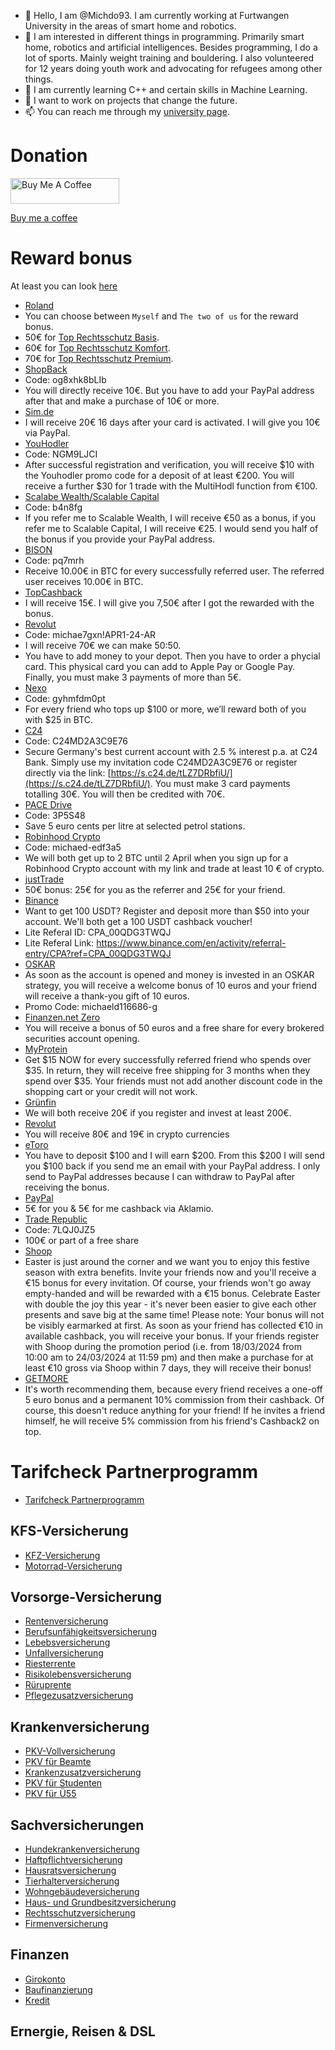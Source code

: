 - 👋 Hello, I am @Michdo93. I am currently working at Furtwangen University in the areas of smart home and robotics.
- 👀 I am interested in different things in programming. Primarily smart home, robotics and artificial intelligences. Besides programming, I do a lot of sports. Mainly weight training and bouldering. I also volunteered for 12 years doing youth work and advocating for refugees among other things.
- 🌱 I am currently learning C++ and certain skills in Machine Learning.
- 💞️ I want to work on projects that change the future.
- 📫 You can reach me through my [university page](https://www.hs-furtwangen.de/personen/profil/2786-michaeldoerflinger/).

# Donation

<a href="https://www.buymeacoffee.com/michdo93" target="_blank"><img src="https://cdn.buymeacoffee.com/buttons/default-orange.png" alt="Buy Me A Coffee" height="41" width="174"></a>

[Buy me a coffee](https://www.buymeacoffee.com/michdo93)

# Reward bonus

At least you can look [here](https://referralcodes.com/Michdo93)

- [Roland](https://studio.roland-rechtsschutz.de/public/c/73rMTZq1TvWBqLzT9hZseAkmpGVrv-TKSoXoEI1GMiCgymv9e9-lTquPhxu6vR7UXg?a=SElFUg)
- You can choose between `Myself` and `The two of us` for the reward bonus.
- 50€ for [Top Rechtsschutz Basis](https://www.roland-rechtsschutz-empfehlen.de/de/empfehlen/262).
- 60€ for [Top Rechtsschutz Komfort](https://www.roland-rechtsschutz-empfehlen.de/de/empfehlen/263).
- 70€ for [Top Rechtsschutz Premium](https://www.roland-rechtsschutz-empfehlen.de/de/empfehlen/264).
- [ShopBack](https://app.shopback.com/og8xhk8bLIb)
- Code: og8xhk8bLIb
- You will directly receive 10€. But you have to add your PayPal address after that and make a purchase of 10€ or more.
- [Sim.de](https://www.sim.de?kw=t%2FgYMZXXGNSE5gAwCYEUBQ%3D%3D)
- I will receive 20€ 16 days after your card is activated. I will give you 10€ via PayPal.
- [YouHodler](https://app.youhodler.com/sign-up?ref=NGM9LJCI)
- Code: NGM9LJCI
- After successful registration and verification, you will receive $10 with the Youhodler promo code for a deposit of at least €200. You will receive a further $30 for 1 trade with the MultiHodl function from €100.
- [Scalabe Wealth/Scalable Capital](https://de.scalable.capital/einladung/b4n8fg)
- Code: b4n8fg
- If you refer me to Scalable Wealth, I will receive €50 as a bonus, if you refer me to Scalable Capital, I will receive €25. I would send you half of the bonus if you provide your PayPal address.
- [BISON](https://join.bisonapp.com/pq7mrh)
- Code: pq7mrh
- Receive 10.00€ in BTC for every successfully referred user. The referred user receives 10.00€ in BTC.
- [TopCashback](https://www.topcashback.de/ref/michdo93)
- I will receive 15€. I will give you 7,50€ after I got the rewarded with the bonus.
- [Revolut](https://revolut.com/referral/?referral-code=michae7gxn!APR1-24-AR)
- Code: michae7gxn!APR1-24-AR
- I will receive 70€ we can make 50:50.
- You have to add money to your depot. Then you have to order a phycial card. This physical card you can add to Apple Pay or Google Pay. Finally, you must make 3 payments of more than 5€.
- [Nexo](https://nexo.com/ref/gyhmfdm0pt?src=web-link)
- Code: gyhmfdm0pt
- For every friend who tops up $100 or more, we’ll reward both of you with $25 in BTC.
- [C24](https://s.c24.de/tLZ7DRbfiU/)
- Code: C24MD2A3C9E76
- Secure Germany's best current account with 2.5 % interest p.a. at C24 Bank. Simply use my invitation code C24MD2A3C9E76 or register directly via the link: [https://s.c24.de/tLZ7DRbfiU/](https://s.c24.de/tLZ7DRbfiU/). You must make 3 card payments totalling 30€. You will then be credited with 70€.
- [PACE Drive](https://friends.pace.cloud/redeem/accept/3P5S48?utm_campaign=friend-referral&utm_content=code:3P5S48)
- Code: 3P5S48
- Save 5 euro cents per litre at selected petrol stations.
- [Robinhood Crypto](https://join.robinhood.com/eu_crypto/michaed-edf3a5/)
- Code: michaed-edf3a5
- We will both get up to 2 BTC until 2 April when you sign up for a Robinhood Crypto account with my link and trade at least 10 € of crypto.
- [justTrade](https://www.justtrade.com/freunde-werben-aktion/?jt_s=KWK&jt_p=6601e351d82e610008d75001&jt_c=STANDARD)
- 50€ bonus: 25€ for you as the referrer and 25€ for your friend.
- [Binance](https://www.binance.com/en/qr/dplk-usltc21c8fe37d1142eea82eae049944fdd3)
- Want to get 100 USDT? Register and deposit more than $50 into your account. We'll both get a 100 USDT cashback voucher!
- Lite Referal ID: CPA_00QDG3TWQJ
- Lite Referal Link: https://www.binance.com/en/activity/referral-entry/CPA?ref=CPA_00QDG3TWQJ
- [OSKAR](https://www.oskar.de/)
- As soon as the account is opened and money is invested in an OSKAR strategy, you will receive a welcome bonus of 10 euros and your friend will receive a thank-you gift of 10 euros.
- Promo Code: michaeld116686-g
- [Finanzen.net Zero](https://mein.finanzen-zero.net/depot-eroeffnen?aorefid=KWK-KMKAJ5N4MTG4)
- You will receive a bonus of 50 euros and a free share for every brokered securities account opening.
- [MyProtein](https://de.myprotein.com/referrals.list?applyCode=MICHAEL-R1CLC)
- Get $15 NOW for every successfully referred friend who spends over $35. In return, they will receive free shipping for 3 months when they spend over $35. Your friends must not add another discount code in the shopping cart or your credit will not work.
- [Grünfin](https://app.grunfin.com/referral/hpUxfq54)
- We will both receive 20€ if you register and invest at least 200€.
- [Revolut](https://www.revolut.com/referral/?referral-code=michae7gxn)
- You will receive 80€ and 19€ in crypto currencies
- [eToro](https://etoro.tw/3vmwc9B)
- You have to deposit $100 and I will earn $200. From this $200 I will send you $100 back if you send me an email with your PayPal address. I only send to PayPal addresses because I can withdraw to PayPal after receiving the bonus.
- [PayPal](https://www.aklamio.com/v/dbb88e9baf52366d932549756f568f04/r?productId=brand&rr=shared&uid=ceef9d417743849da68b6413994da9a5&sharingID=d4584de6fd98fb206dfa3cd12848575e)
- 5€ for you & 5€ for me cashback via Aklamio.
- [Trade Republic](https://ref.trade.re/7lqj0jz5)
- Code: 7LQJ0JZ5
- 100€ or part of a free share
- [Shoop](https://www.shoop.de/invite/wviejvzt0t/)
- Easter is just around the corner and we want you to enjoy this festive season with extra benefits. Invite your friends now and you'll receive a €15 bonus for every invitation. Of course, your friends won't go away empty-handed and will be rewarded with a €15 bonus. Celebrate Easter with double the joy this year - it's never been easier to give each other presents and save big at the same time! Please note: Your bonus will not be visibly earmarked at first. As soon as your friend has collected €10 in available cashback, you will receive your bonus. If your friends register with Shoop during the promotion period (i.e. from 18/03/2024 from 10:00 am to 24/03/2024 at 11:59 pm) and then make a purchase for at least €10 gross via Shoop within 7 days, they will receive their bonus!
- [GETMORE](https://bit.ly/4cxqzWI)
- It's worth recommending them, because every friend receives a one-off 5 euro bonus and a permanent 10% commission from their cashback. Of course, this doesn't reduce anything for your friend! If he invites a friend himself, he will receive 5% commission from his friend's Cashback2 on top.

# Tarifcheck Partnerprogramm
- [Tarifcheck Partnerprogramm](https://a.partner-versicherung.de/click.php?partner_id=172194&ad_id=1174&target_url=https://www.tarifcheck-partnerprogramm.de?pr=172194)

## KFS-Versicherung
- [KFZ-Versicherung](https://a.partner-versicherung.de/click.php?partner_id=172194&ad_id=15&deep=kfz-versicherung)
- [Motorrad-Versicherung](https://a.partner-versicherung.de/click.php?partner_id=172194&ad_id=15&deep=motorradversicherung)

## Vorsorge-Versicherung
- [Rentenversicherung](https://a.partner-versicherung.de/click.php?partner_id=172194&ad_id=15&deep=rentenversicherung)
- [Berufsunfähigkeitsversicherung](https://a.partner-versicherung.de/click.php?partner_id=172194&ad_id=15&deep=berufsunfaehigkeitsversicherung)
- [Lebebsversicherung](https://a.partner-versicherung.de/click.php?partner_id=172194&ad_id=15&deep=lebensversicherung)
- [Unfallversicherung](https://a.partner-versicherung.de/click.php?partner_id=172194&ad_id=15&deep=unfallversicherung)
- [Riesterrente](https://a.partner-versicherung.de/click.php?partner_id=172194&ad_id=15&deep=riester-rente)
- [Risikolebensversicherung](https://a.partner-versicherung.de/click.php?partner_id=172194&ad_id=15&deep=risikolebensversicherung)
- [Rüruprente](https://a.partner-versicherung.de/click.php?partner_id=172194&ad_id=15&deep=ruerup-rente)
- [Pflegezusatzversicherung](https://a.partner-versicherung.de/click.php?partner_id=172194&ad_id=15&deep=pflegezusatzversicherung)

## Krankenversicherung
- [PKV-Vollversicherung](https://a.partner-versicherung.de/click.php?partner_id=172194&ad_id=15&deep=private-krankenversicherung)
- [PKV für Beamte](https://a.partner-versicherung.de/click.php?partner_id=172194&ad_id=15&deep=private-krankenversicherung)
- [Krankenzusatzversicherung](https://a.partner-versicherung.de/click.php?partner_id=172194&ad_id=15&deep=krankenzusatzversicherung)
- [PKV für Studenten](https://a.partner-versicherung.de/click.php?partner_id=172194&ad_id=15&deep=private-krankenversicherung)
- [PKV für Ü55](https://a.partner-versicherung.de/click.php?partner_id=172194&ad_id=15&deep=private-krankenversicherung)

## Sachversicherungen

- [Hundekrankenversicherung](https://a.partner-versicherung.de/click.php?partner_id=172194&ad_id=15&deep=hundekrankenversicherung)
- [Haftpflichtversicherung](https://a.partner-versicherung.de/click.php?partner_id=172194&ad_id=15&deep=haftpflichtversicherung)
- [Hausratsversicherung](https://a.partner-versicherung.de/click.php?partner_id=172194&ad_id=15&deep=hausratversicherung)
- [Tierhalterversicherung](https://a.partner-versicherung.de/click.php?partner_id=172194&ad_id=15&deep=hundeversicherung)
- [Wohngebäudeversicherung](https://a.partner-versicherung.de/click.php?partner_id=172194&ad_id=15&deep=wohngebaeudeversicherung)
- [Haus- und Grundbesitzversicherung](https://a.partner-versicherung.de/click.php?partner_id=172194&ad_id=15&deep=grundbesitzerhaftpflicht)
- [Rechtsschutzversicherung](https://a.partner-versicherung.de/click.php?partner_id=172194&ad_id=15&deep=rechtsschutzversicherung)
- [Firmenversicherung](https://a.partner-versicherung.de/click.php?partner_id=172194&ad_id=15&deep=firmenversicherung)

## Finanzen

- [Girokonto](https://a.partner-versicherung.de/click.php?partner_id=172194&ad_id=15&deep=girokonto)
- [Baufinanzierung](https://a.partner-versicherung.de/click.php?partner_id=172194&ad_id=15&deep=baufinanzierung)
- [Kredit](https://a.partner-versicherung.de/click.php?partner_id=172194&ad_id=15&deep=kredit)

## Ernergie, Reisen & DSL

